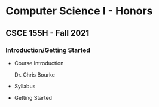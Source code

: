 # Computer Science I - Honors
## CSCE 155H - Fall 2021
### Introduction/Getting Started

- Course Introduction

  Dr. Chris Bourke
- Syllabus
- Getting Started
